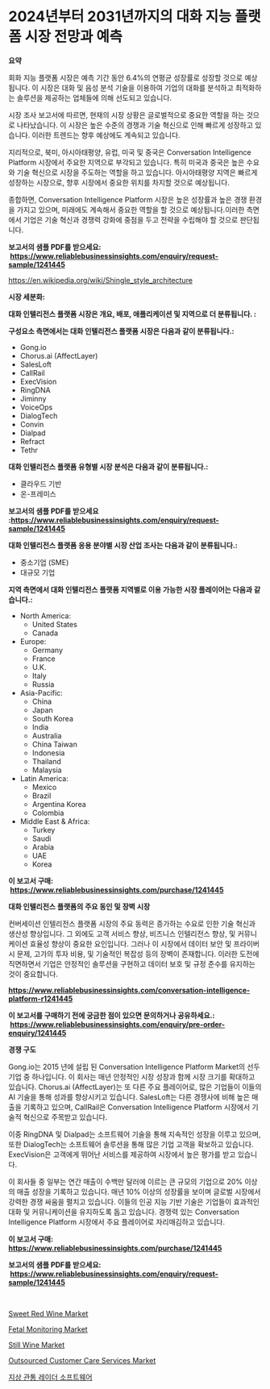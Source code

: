 <p><h1>2024년부터 2031년까지의 대화 지능 플랫폼 시장 전망과 예측</h1></p><p><strong>요약</strong></p>
<p><p>회화 지능 플랫폼 시장은 예측 기간 동안 6.4%의 연평균 성장률로 성장할 것으로 예상됩니다. 이 시장은 대화 및 음성 분석 기술을 이용하여 기업의 대화를 분석하고 최적화하는 솔루션을 제공하는 업체들에 의해 선도되고 있습니다.</p><p>시장 조사 보고서에 따르면, 현재의 시장 상황은 글로벌적으로 중요한 역할을 하는 것으로 나타났습니다. 이 시장은 높은 수준의 경쟁과 기술 혁신으로 인해 빠르게 성장하고 있습니다. 이러한 트렌드는 향후 예상에도 계속되고 있습니다.</p><p>지리적으로, 북미, 아시아태평양, 유럽, 미국 및 중국은 Conversation Intelligence Platform 시장에서 주요한 지역으로 부각되고 있습니다. 특히 미국과 중국은 높은 수요와 기술 혁신으로 시장을 주도하는 역할을 하고 있습니다. 아시아태평양 지역은 빠르게 성장하는 시장으로, 향후 시장에서 중요한 위치를 차지할 것으로 예상됩니다.</p><p>종합하면, Conversation Intelligence Platform 시장은 높은 성장률과 높은 경쟁 환경을 가지고 있으며, 미래에도 계속해서 중요한 역할을 할 것으로 예상됩니다.이러한 측면에서 기업은 기술 혁신과 경쟁력 강화에 중점을 두고 전략을 수립해야 할 것으로 판단됩니다.</p></p>
<p><strong>보고서의 샘플 PDF를 받으세요: &nbsp;<a href="https://www.reliablebusinessinsights.com/enquiry/request-sample/1241445">https://www.reliablebusinessinsights.com/enquiry/request-sample/1241445</a></strong></p>
<p><a href="https://en.wikipedia.org/wiki/Shingle_style_architecture">https://en.wikipedia.org/wiki/Shingle_style_architecture</a></p>
<p><strong>시장 세분화:</strong></p>
<p><strong> 대화 인텔리전스 플랫폼 시장은 개요, 배포, 애플리케이션 및 지역으로 더 분류됩니다. :</strong></p>
<p><strong>구성요소 측면에서는 대화 인텔리전스 플랫폼 시장은 다음과 같이 분류됩니다.:</strong></p>
<p><ul><li>Gong.io</li><li>Chorus.ai (AffectLayer)</li><li>SalesLoft</li><li>CallRail</li><li>ExecVision</li><li>RingDNA</li><li>Jiminny</li><li>VoiceOps</li><li>DialogTech</li><li>Convin</li><li>Dialpad</li><li>Refract</li><li>Tethr</li></ul></p>
<p><strong> 대화 인텔리전스 플랫폼 유형별 시장 분석은 다음과 같이 분류됩니다.:</strong></p>
<p><ul><li>클라우드 기반</li><li>온-프레미스</li></ul></p>
<p><strong>보고서의 샘플 PDF를 받으세요 :<a href="https://www.reliablebusinessinsights.com/enquiry/request-sample/1241445">https://www.reliablebusinessinsights.com/enquiry/request-sample/1241445</a></strong></p>
<p><strong> 대화 인텔리전스 플랫폼 응용 분야별 시장 산업 조사는 다음과 같이 분류됩니다.:</strong></p>
<p><ul><li>중소기업 (SME)</li><li>대규모 기업</li></ul></p>
<p><strong>지역 측면에서 대화 인텔리전스 플랫폼 지역별로 이용 가능한 시장 플레이어는 다음과 같습니다.:</strong></p>
<p><ul>
    <li>
        North America:
        <ul>
            <li>United States</li>
            <li>Canada</li>
        </ul>
    </li>
    <li>
        Europe:
        <ul>
            <li>Germany</li>
            <li>France</li>
            <li>U.K.</li>
            <li>Italy</li>
            <li>Russia</li>
        </ul>
    </li>
    <li>
        Asia-Pacific:
        <ul>
            <li>China</li>
            <li>Japan</li>
            <li>South Korea</li>
            <li>India</li>
            <li>Australia</li>
            <li>China Taiwan</li>
            <li>Indonesia</li>
            <li>Thailand</li>
            <li>Malaysia</li>
        </ul>
    </li>
    <li>
        Latin America:
        <ul>
            <li>Mexico</li>
            <li>Brazil</li>
            <li>Argentina Korea</li>
            <li>Colombia</li>
        </ul>
    </li>
    <li>
        Middle East & Africa:
        <ul>
            <li>Turkey</li>
            <li>Saudi</li>
            <li>Arabia</li>
            <li>UAE</li>
            <li>Korea</li>
        </ul>
    </li>
    </ul></p>
<p><strong>이 보고서 구매: &nbsp;<a href="https://www.reliablebusinessinsights.com/purchase/1241445">https://www.reliablebusinessinsights.com/purchase/1241445</a></strong></p>
<p><strong>대화 인텔리전스 플랫폼의 주요 동인 및 장벽 시장</strong></p>
<p><p>컨버세이션 인텔리전스 플랫폼 시장의 주요 동력은 증가하는 수요로 인한 기술 혁신과 생산성 향상입니다. 그 외에도 고객 서비스 향상, 비즈니스 인텔리전스 향상, 및 커뮤니케이션 효율성 향상이 중요한 요인입니다. 그러나 이 시장에서 데이터 보안 및 프라이버시 문제, 고가의 투자 비용, 및 기술적인 복잡성 등의 장벽이 존재합니다. 이러한 도전에 직면하면서 기업은 안정적인 솔루션을 구현하고 데이터 보호 및 규정 준수를 유지하는 것이 중요합니다.</p></p>
<p><strong><a href="https://www.reliablebusinessinsights.com/conversation-intelligence-platform-r1241445">https://www.reliablebusinessinsights.com/conversation-intelligence-platform-r1241445</a></strong></p>
<p><strong>이 보고서를 구매하기 전에 궁금한 점이 있으면 문의하거나 공유하세요.: &nbsp;<a href="https://www.reliablebusinessinsights.com/enquiry/pre-order-enquiry/1241445">https://www.reliablebusinessinsights.com/enquiry/pre-order-enquiry/1241445</a></strong></p>
<p><strong>경쟁 구도</strong></p>
<p><p>Gong.io는 2015 년에 설립 된 Conversation Intelligence Platform Market의 선두 기업 중 하나입니다. 이 회사는 매년 안정적인 시장 성장과 함께 시장 크기를 확대하고 있습니다. Chorus.ai (AffectLayer)는 또 다른 주요 플레이어로, 많은 기업들이 이들의 AI 기술을 통해 성과를 향상시키고 있습니다. SalesLoft는 다른 경쟁사에 비해 높은 매출을 기록하고 있으며, CallRail은 Conversation Intelligence Platform 시장에서 기술적 혁신으로 주목받고 있습니다.</p><p>이중 RingDNA 및 Dialpad는 소프트웨어 기술을 통해 지속적인 성장을 이루고 있으며, 또한 DialogTech는 소프트웨어 솔루션을 통해 많은 기업 고객을 확보하고 있습니다. ExecVision은 고객에게 뛰어난 서비스를 제공하여 시장에서 높은 평가를 받고 있습니다.</p><p>이 회사들 중 일부는 연간 매출이 수백만 달러에 이르는 큰 규모의 기업으로 20% 이상의 매출 성장을 기록하고 있습니다. 매년 10% 이상의 성장률을 보이며 글로벌 시장에서 강력한 경쟁 싸움을 펼치고 있습니다. 이들의 인공 지능 기반 기술은 기업들이 효과적인 대화 및 커뮤니케이션을 유지하도록 돕고 있습니다. 경쟁력 있는 Conversation Intelligence Platform 시장에서 주요 플레이어로 자리매김하고 있습니다.</p></p>
<p><strong>이 보고서 구매: &nbsp; <a href="https://www.reliablebusinessinsights.com/purchase/1241445">https://www.reliablebusinessinsights.com/purchase/1241445</a></strong></p>
<p><strong>보고서의 샘플 PDF를 받으세요: &nbsp;<a href="https://www.reliablebusinessinsights.com/enquiry/request-sample/1241445">https://www.reliablebusinessinsights.com/enquiry/request-sample/1241445</a></strong><strong></strong></p>
<p>&nbsp;</p>
<p><p><a href="https://github.com/mdhefjumiah/Market-Research-Report-List-1/blob/main/sweet-red-wine-market.md">Sweet Red Wine Market</a></p><p><a href="https://issuu.com/reportprime-2/docs/fetal-monitoring-market-size-2030.pptx">Fetal Monitoring Market</a></p><p><a href="https://github.com/wrwgzwbr35/Market-Research-Report-List-1/blob/main/still-wine-market.md">Still Wine Market</a></p><p><a href="https://issuu.com/reportprime-2/docs/outsourced-customer-care-services-market-size-2030">Outsourced Customer Care Services Market</a></p><p><a href="https://medium.com/@staceyhilll80/%EC%84%B8%EA%B3%84-%EC%A7%80%ED%95%98-%EB%A0%88%EC%9D%B4%EB%8D%94-%EC%86%8C%ED%94%84%ED%8A%B8%EC%9B%A8%EC%96%B4-%EC%8B%9C%EC%9E%A5-%EB%B6%80%EB%AC%B8-%EC%9C%A0%ED%98%95-%EC%9D%91%EC%9A%A9-%EB%B6%84%EC%95%BC-%EC%8B%9C%EC%9E%A5-%EC%B0%B8%EA%B0%80%EC%9E%90-%EC%A0%84%EB%9E%B5-%EC%A7%80%EC%97%AD%EB%B3%84-%EC%84%B1%EC%9E%A5-%EB%8F%99%ED%96%A5-%EB%B0%8F-%EB%AF%B8%EB%9E%98-%EC%A0%84%EB%A7%9D-2024-2031-3ae02f3e61e9">지상 관통 레이더 소프트웨어</a></p></p>